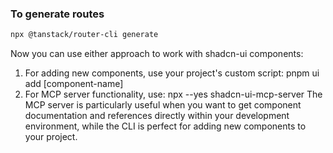 



### To generate routes
```bash
npx @tanstack/router-cli generate
```


Now you can use either approach to work with shadcn-ui components:

1. For adding new components, use your project's custom script: pnpm ui add [component-name]
2. For MCP server functionality, use: npx --yes shadcn-ui-mcp-server
The MCP server is particularly useful when you want to get component documentation and references directly within your development environment, while the CLI is perfect for adding new components to your project.
